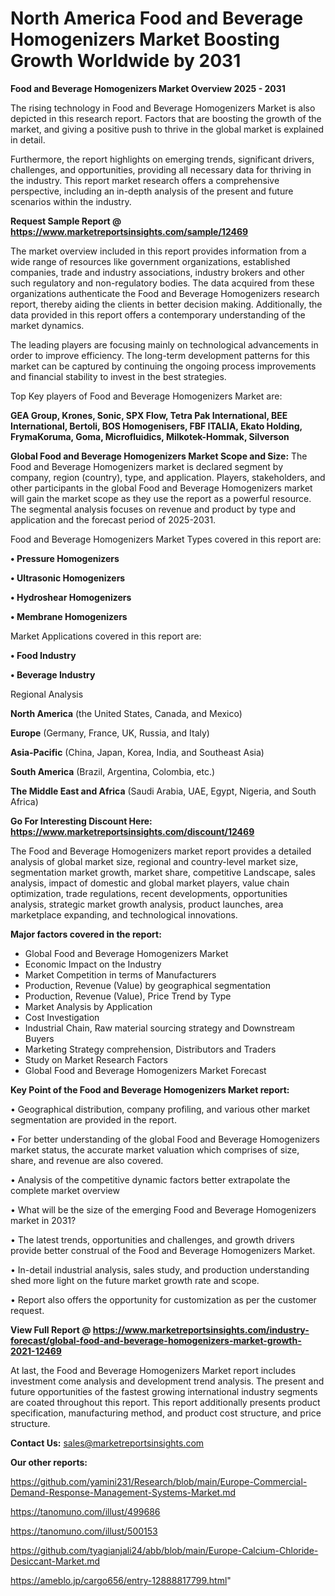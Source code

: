 # North America Food and Beverage Homogenizers Market Boosting Growth Worldwide by 2031

<Strong> Food and Beverage Homogenizers Market Overview 2025 - 2031</strong>

The rising technology in Food and Beverage Homogenizers Market is also depicted in this research report. Factors that are boosting the growth of the market, and giving a positive push to thrive in the global market is explained in detail.

Furthermore, the report highlights on emerging trends, significant drivers, challenges, and opportunities, providing all necessary data for thriving in the industry. This report market research offers a comprehensive perspective, including an in-depth analysis of the present and future scenarios within the industry.

<strong>Request Sample Report @ <a href=https://www.marketreportsinsights.com/sample/12469>https://www.marketreportsinsights.com/sample/12469</a></strong>

The market overview included in this report provides information from a wide range of resources like government organizations, established companies, trade and industry associations, industry brokers and other such regulatory and non-regulatory bodies. The data acquired from these organizations authenticate the Food and Beverage Homogenizers research report, thereby aiding the clients in better decision making. Additionally, the data provided in this report offers a contemporary understanding of the market dynamics.

The leading players are focusing mainly on technological advancements in order to improve efficiency. The long-term development patterns for this market can be captured by continuing the ongoing process improvements and financial stability to invest in the best strategies.

Top Key players of Food and Beverage Homogenizers Market are:

<strong>GEA Group, Krones, Sonic, SPX Flow, Tetra Pak International, BEE International, Bertoli, BOS Homogenisers, FBF ITALIA, Ekato Holding, FrymaKoruma, Goma, Microfluidics, Milkotek-Hommak, Silverson</strong>

<strong><b>Global Food and Beverage Homogenizers Market Scope and Size:</b></strong>
The Food and Beverage Homogenizers market is declared segment by company, region (country), type, and application. Players, stakeholders, and other participants in the global Food and Beverage Homogenizers market will gain the market scope as they use the report as a powerful resource. The segmental analysis focuses on revenue and product by type and application and the forecast period of 2025-2031.

Food and Beverage Homogenizers Market Types covered in this report are:

<strong>• Pressure Homogenizers

• Ultrasonic Homogenizers

• Hydroshear Homogenizers

• Membrane Homogenizers</strong>

Market Applications covered in this report are:

<strong>• Food Industry

• Beverage Industry</strong> 

Regional Analysis

<strong>North America</strong> (the United States, Canada, and Mexico)

<strong>Europe</strong> (Germany, France, UK, Russia, and Italy)

<strong>Asia-Pacific</strong> (China, Japan, Korea, India, and Southeast Asia)

<strong>South America</strong> (Brazil, Argentina, Colombia, etc.)

<strong>The Middle East and Africa</strong> (Saudi Arabia, UAE, Egypt, Nigeria, and South Africa)

<strong>Go For Interesting Discount Here: <a href=https://www.marketreportsinsights.com/discount/12469>https://www.marketreportsinsights.com/discount/12469</a></strong>

The Food and Beverage Homogenizers market report provides a detailed analysis of global market size, regional and country-level market size, segmentation market growth, market share, competitive Landscape, sales analysis, impact of domestic and global market players, value chain optimization, trade regulations, recent developments, opportunities analysis, strategic market growth analysis, product launches, area marketplace expanding, and technological innovations.

<strong><b>Major factors covered in the report:</b></strong>
<ul>
  <li>Global Food and Beverage Homogenizers Market </li>
  <li>Economic Impact on the Industry</li>
  <li>Market Competition in terms of Manufacturers</li>
  <li>Production, Revenue (Value) by geographical segmentation</li>
  <li>Production, Revenue (Value), Price Trend by Type</li>
  <li>Market Analysis by Application</li>
  <li>Cost Investigation</li>
  <li>Industrial Chain, Raw material sourcing strategy and Downstream Buyers</li>
  <li>Marketing Strategy comprehension, Distributors and Traders</li>
  <li>Study on Market Research Factors</li>
  <li>Global Food and Beverage Homogenizers Market Forecast</li>
</ul>

<strong><b>Key Point of the Food and Beverage Homogenizers Market report:</b></strong>

• Geographical distribution, company profiling, and various other market segmentation are provided in the report.

• For better understanding of the global Food and Beverage Homogenizers market status, the accurate market valuation which comprises of size, share, and revenue are also covered.

• Analysis of the competitive dynamic factors better extrapolate the complete market overview

• What will be the size of the emerging Food and Beverage Homogenizers market in 2031?

• The latest trends, opportunities and challenges, and growth drivers provide better construal of the Food and Beverage Homogenizers Market.

• In-detail industrial analysis, sales study, and production understanding shed more light on the future market growth rate and scope.

• Report also offers the opportunity for customization as per the customer request.

<strong><b>View Full Report @ <a href=https://www.marketreportsinsights.com/industry-forecast/global-food-and-beverage-homogenizers-market-growth-2021-12469>https://www.marketreportsinsights.com/industry-forecast/global-food-and-beverage-homogenizers-market-growth-2021-12469</a></b></strong>


At last, the Food and Beverage Homogenizers Market report includes investment come analysis and development trend analysis. The present and future opportunities of the fastest growing international industry segments are coated throughout this report. This report additionally presents product specification, manufacturing method, and product cost structure, and price structure.

<strong>Contact Us:</strong>
sales@marketreportsinsights.com

<strong>Our other reports:</strong>

<a href=https://github.com/yamini231/Research/blob/main/Europe-Commercial-Demand-Response-Management-Systems-Market.md>https://github.com/yamini231/Research/blob/main/Europe-Commercial-Demand-Response-Management-Systems-Market.md</a>

<a href=https://tanomuno.com/illust/499686>https://tanomuno.com/illust/499686</a>

<a href=https://tanomuno.com/illust/500153>https://tanomuno.com/illust/500153</a>

<a href=https://github.com/tyagianjali24/abb/blob/main/Europe-Calcium-Chloride-Desiccant-Market.md>https://github.com/tyagianjali24/abb/blob/main/Europe-Calcium-Chloride-Desiccant-Market.md</a>

<a href=https://ameblo.jp/cargo656/entry-12888817799.html>https://ameblo.jp/cargo656/entry-12888817799.html</a>"
